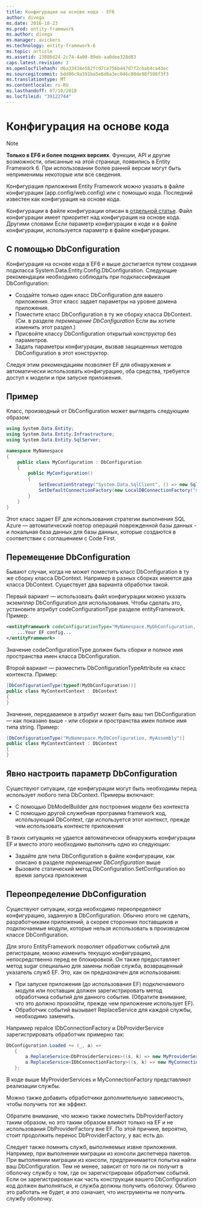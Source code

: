 ```yaml
---
title: Конфигурация на основе кода - EF6
author: divega
ms.date: 2016-10-23
ms.prod: entity-framework
ms.author: divega
ms.manager: avickers
ms.technology: entity-framework-6
ms.topic: article
ms.assetid: 13886d24-2c74-4a00-89eb-aa0dee328d83
caps.latest.revision: 3
ms.openlocfilehash: d6a33434e582fcd7ce756b447d7f2cbab4ca43ec
ms.sourcegitcommit: bdd06c9a591ba5e6d6a3ec046c80de98f598f3f3
ms.translationtype: MT
ms.contentlocale: ru-RU
ms.lasthandoff: 07/10/2018
ms.locfileid: "39122744"
---
```

# <a name="code-based-configuration"></a>Конфигурация на основе кода
> [!NOTE]
> **Только в EF6 и более поздних версиях**. Функции, API и другие возможности, описанные на этой странице, появились в Entity Framework 6. При использовании более ранней версии могут быть неприменимы некоторые или все сведения.  

Конфигурация приложения Entity Framework можно указать в файле конфигурации (app.config/web.config) или с помощью кода. Последний известен как конфигурация на основе кода.  

Конфигурации в файле конфигурации описан в [отдельной статье](config-file.md). Файл конфигурации имеет приоритет над конфигурация на основе кода. Другими словами Если параметр конфигурации в коде и в файле конфигурации, используется параметр в файле конфигурации.  

## <a name="using-dbconfiguration"></a>С помощью DbConfiguration  

Конфигурация на основе кода в EF6 и выше достигается путем создания подкласса System.Data.Entity.Config.DbConfiguration. Следующие рекомендации необходимо соблюдать при подклассификация DbConfiguration:  

- Создайте только один класс DbConfiguration для вашего приложения. Этот класс задает параметры на уровне домена приложения.  
- Поместите класс DbConfiguration в ту же сборку класса DbContext. (См. в разделе *перемещение DbConfiguration* Если вы хотите изменить этот раздел.)  
- Присвойте классу DbConfiguration открытый конструктор без параметров.  
- Задать параметры конфигурации, вызвав защищенных методов DbConfiguration в этот конструктор.  

Следуя этим рекомендациям позволяет EF для обнаружения и автоматически использовать конфигурацию, оба средства, требуется доступ к модели и при запуске приложения.  

## <a name="example"></a>Пример  

Класс, производный от DbConfiguration может выглядеть следующим образом:  

``` csharp
using System.Data.Entity;
using System.Data.Entity.Infrastructure;
using System.Data.Entity.SqlServer;

namespace MyNamespace
{
    public class MyConfiguration : DbConfiguration
    {
        public MyConfiguration()
        {
            SetExecutionStrategy("System.Data.SqlClient", () => new SqlAzureExecutionStrategy());
            SetDefaultConnectionFactory(new LocalDBConnectionFactory("mssqllocaldb"));
        }
    }
}
```  

Этот класс задает EF для использования стратегии выполнения SQL Azure — автоматический повтор операций поврежденной базы данных - и локальная база данных для базы данных, которые создаются в соответствии с соглашением с Code First.  

## <a name="moving-dbconfiguration"></a>Перемещение DbConfiguration  

Бывают случаи, когда не может поместить класс DbConfiguration в ту же сборку класса DbContext. Например в разных сборках имеется два класса DbContext. Существует два варианта обработки такой.  

Первый вариант — использовать файл конфигурации можно указать экземпляр DbConfiguration для использования. Чтобы сделать это, установите атрибут codeConfigurationType разделе entityFramework. Пример:  

``` xml
<entityFramework codeConfigurationType="MyNamespace.MyDbConfiguration, MyAssembly">
    ...Your EF config...
</entityFramework>
```  

Значение codeConfigurationType должен быть сборки и полное имя пространства имен класса DbConfiguration.  

Второй вариант — разместить DbConfigurationTypeAttribute на класс контекста. Пример:  

``` csharp  
[DbConfigurationType(typeof(MyDbConfiguration))]
public class MyContextContext : DbContext
{
}
```  

Значение, передаваемое в атрибут может быть ваш тип DbConfiguration — как показано выше - или сборки и пространства имен полное имя типа string. Пример:  

``` csharp
[DbConfigurationType("MyNamespace.MyDbConfiguration, MyAssembly")]
public class MyContextContext : DbContext
{
}
```  

## <a name="setting-dbconfiguration-explicitly"></a>Явно настроить параметр DbConfiguration  

Существуют ситуации, где конфигурации могут быть необходимы перед использует любого типа DbContext. Примеры включают:  

- С помощью DbModelBuilder для построения модели без контекста  
- С помощью другой служебная программа framework код, использующий DbContext, где используется этот контекст, прежде чем использовать контексте приложения  

В таких ситуациях не удается автоматически обнаружить конфигурации EF и вместо этого необходимо выполнить одно из следующих:  

- Задайте для типа DbConfiguration в файле конфигурации, как описано в разделе *перемещение DbConfiguration* выше
- Вызовите статический метод DbConfiguration.SetConfiguration во время запуска приложения  

## <a name="overriding-dbconfiguration"></a>Переопределение DbConfiguration  

Существуют ситуации, когда необходимо переопределяют конфигурацию, заданную в DbConfiguration. Обычно этого не сделать, разработчиками приложений, а скорее сторонних поставщиков и подключаемые модули, которые нельзя использовать в производном классе DbConfiguration.  

Для этого EntityFramework позволяет обработчик событий для регистрации, можно изменить текущую конфигурацию, непосредственно перед ее блокировкой.  Он также предоставляет метод sugar специально для замены любая служба, возвращенный указатель служб EF. Это, как он предназначен для использования:  

- При запуске приложения (до использования EF) подключаемого модуля или поставщик должен зарегистрировать метод обработчика событий для данного события. (Обратите внимание, что это должно произойти, прежде чем приложение использует EF).  
- Обработчик событий вызывает ReplaceService для каждой службы, необходимо заменить.  

Например repalce IDbConnectionFactory и DbProviderService зарегистрировать обработчик примерно так:  

``` csharp
DbConfiguration.Loaded += (_, a) =>
   {
       a.ReplaceService<DbProviderServices>((s, k) => new MyProviderServices(s));
       a.ReplaceService<IDbConnectionFactory>((s, k) => new MyConnectionFactory(s));
   };
```  

В коде выше MyProviderServices и MyConnectionFactory представляют реализации службы.  

Можно также добавить обработчики дополнительную зависимость, чтобы получить тот же эффект.  

Обратите внимание, что можно также поместить DbProviderFactory таким образом, но это таким образом влияют только на EF и не использования DbProviderFactory вне EF. По этой причине, вероятно, стоит продолжить перенос DbProviderFactory, у вас есть до.  

Следует также помнить служб, выполняемых извне приложения. Например, при выполнении миграции из консоли диспетчера пакетов. При выполнении миграции из консоли, предпринимается попытка найти ваш DbConfiguration. Тем не менее, зависит от того ли он получит в оболочку службу о том, где он зарегистрирован обработчик событий. Если он зарегистрирован как часть конструкции вашего DbConfiguration код должен выполняться, и служба должны получить оболочку. Обычно это работать не будет, и это означает, что инструменты не получить службу оболочку.  
